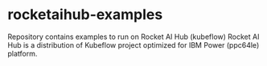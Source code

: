 # rocketaihub-examples
Repository contains examples to run on Rocket AI Hub (kubeflow)
Rocket AI Hub is a distribution of Kubeflow project optimized for IBM Power (ppc64le) platform.

